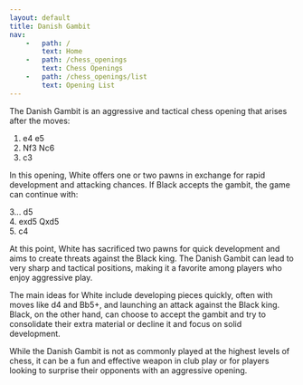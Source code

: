 ```yaml
---
layout: default
title: Danish Gambit
nav:
    -   path: /
        text: Home
    -   path: /chess_openings
        text: Chess Openings
    -   path: /chess_openings/list
        text: Opening List
---
```


The Danish Gambit is an aggressive and tactical chess opening that arises after the moves:

1. e4 e5  
2. Nf3 Nc6  
3. c3

In this opening, White offers one or two pawns in exchange for rapid development and attacking chances. If Black accepts the gambit, the game can continue with:

3... d5  
4. exd5 Qxd5  
5. c4

At this point, White has sacrificed two pawns for quick development and aims to create threats against the Black king. The Danish Gambit can lead to very sharp and tactical positions, making it a favorite among players who enjoy aggressive play.

The main ideas for White include developing pieces quickly, often with moves like d4 and Bb5+, and launching an attack against the Black king. Black, on the other hand, can choose to accept the gambit and try to consolidate their extra material or decline it and focus on solid development.

While the Danish Gambit is not as commonly played at the highest levels of chess, it can be a fun and effective weapon in club play or for players looking to surprise their opponents with an aggressive opening.
